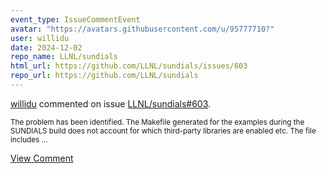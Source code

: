 ```yaml
---
event_type: IssueCommentEvent
avatar: "https://avatars.githubusercontent.com/u/95777710?"
user: willidu
date: 2024-12-02
repo_name: LLNL/sundials
html_url: https://github.com/LLNL/sundials/issues/603
repo_url: https://github.com/LLNL/sundials
---
```


<a href='https://github.com/willidu' target='_blank'>willidu</a> commented on issue <a href='https://github.com/LLNL/sundials/issues/603' target='_blank'>LLNL/sundials#603</a>.

<small>The problem has been identified. The Makefile generated for the examples during the SUNDIALS build does not account for which third-party libraries are enabled etc. The file includes...</small>

<a href='https://github.com/LLNL/sundials/issues/603' target='_blank'>View Comment</a>